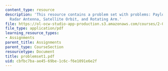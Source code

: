 ```yaml
---
content_type: resource
description: 'This resource contains a problem set with problems: Payload Release,
  Radar Antenna, Satellite Orbit, and Rotating Arm.'
file: https://ol-ocw-studio-app-production.s3.amazonaws.com/courses/2-003j-dynamics-and-control-i-spring-2007/cbfbc7baae4569be1c6cf6e1091e6e2f_problemset1.pdf
file_type: application/pdf
learning_resource_types:
- Assignments
parent_title: Assignments
parent_type: CourseSection
resourcetype: Document
title: problemset1.pdf
uid: cbfbc7ba-ae45-69be-1c6c-f6e1091e6e2f
---
```

